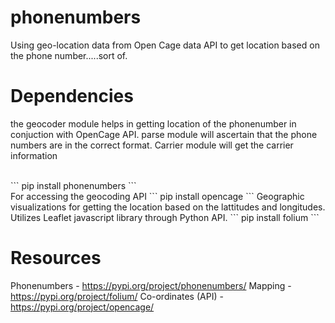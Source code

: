 # phonenumbers
Using geo-location data from Open Cage data API to get location based on the phone number.....sort of.

# Dependencies
the geocoder module helps in getting location of the phonenumber in conjuction with OpenCage API.
parse module will ascertain that the phone numbers are in the correct format.
Carrier module will get the carrier information

<br>
```
pip install phonenumbers
```
<br>
For accessing the geocoding API
```
pip install opencage
```
Geographic visualizations for getting the location based on the lattitudes and longitudes.
Utilizes Leaflet javascript library through Python API.
```
pip install folium
```

# Resources
Phonenumbers - https://pypi.org/project/phonenumbers/
Mapping - https://pypi.org/project/folium/
Co-ordinates (API) - https://pypi.org/project/opencage/

